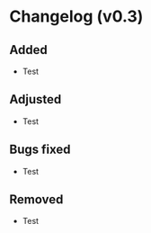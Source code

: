 Changelog (v0.3)
================

Added
-----

- Test

Adjusted
--------

- Test

Bugs fixed
----------

- Test

Removed
-------

- Test
